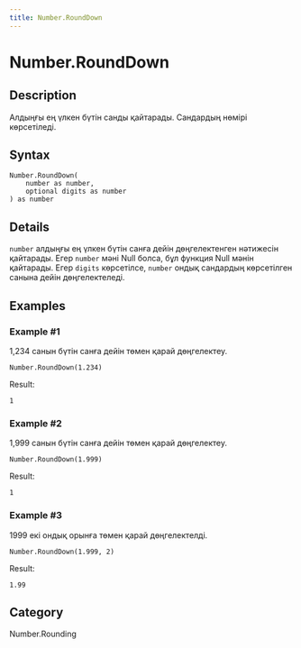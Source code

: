 ```yaml
---
title: Number.RoundDown
---
```


# Number.RoundDown


## Description

Алдыңғы ең үлкен бүтін санды қайтарады. Сандардың нөмірі көрсетіледі.


## Syntax

```powerquery
Number.RoundDown(
    number as number,
    optional digits as number
) as number
```


## Details

<code>number</code> алдыңғы ең үлкен бүтін санға дейін дөңгелектенген нәтижесін қайтарады. Егер <code>number</code> мәні Null болса, бұл функция Null мәнін қайтарады.    Егер <code>digits</code> көрсетілсе, <code>number</code> ондық сандардың көрсетілген санына дейін дөңгелектеледі.  


## Examples

### Example #1 
1,234 санын бүтін санға дейін төмен қарай дөңгелектеу.
```powerquery
Number.RoundDown(1.234)
```

Result: 
```powerquery
1
```


### Example #2 
1,999 санын бүтін санға дейін төмен қарай дөңгелектеу.
```powerquery
Number.RoundDown(1.999)
```

Result: 
```powerquery
1
```


### Example #3 
1999 екі ондық орынға төмен қарай дөңгелектелді.
```powerquery
Number.RoundDown(1.999, 2)
```

Result: 
```powerquery
1.99
```




## Category
Number.Rounding
